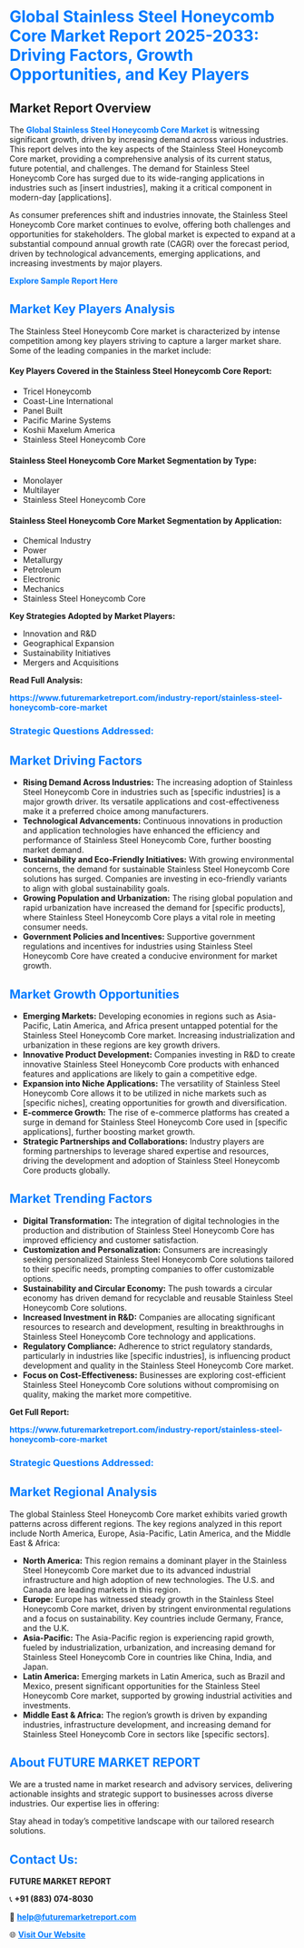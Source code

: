 <h1 style="color: #007BFF;">Global Stainless Steel Honeycomb Core Market Report 2025-2033: Driving Factors, Growth Opportunities, and Key Players</h1>

<section id="overview">
<h2>Market Report Overview</h2>
<p>The <a href="https://www.futuremarketreport.com/industry-report/stainless-steel-honeycomb-core-market" style="color: #007BFF; text-decoration: none;"><strong>Global Stainless Steel Honeycomb Core Market</strong></a> is witnessing significant growth, driven by increasing demand across various industries. This report delves into the key aspects of the Stainless Steel Honeycomb Core market, providing a comprehensive analysis of its current status, future potential, and challenges. The demand for Stainless Steel Honeycomb Core has surged due to its wide-ranging applications in industries such as [insert industries], making it a critical component in modern-day [applications].</p>
<p>As consumer preferences shift and industries innovate, the Stainless Steel Honeycomb Core market continues to evolve, offering both challenges and opportunities for stakeholders. The global market is expected to expand at a substantial compound annual growth rate (CAGR) over the forecast period, driven by technological advancements, emerging applications, and increasing investments by major players.</p>
</section>

<section id="overview">
<p><a href="https://www.futuremarketreport.com/request-sample/reportId=99208" style="color: #007BFF; text-decoration: none;"><strong>Explore Sample Report Here</strong></a></p>
</section>

<section id="key-players">
<h2 style="color: #007BFF;">Market Key Players Analysis</h2>
<p>The Stainless Steel Honeycomb Core market is characterized by intense competition among key players striving to capture a larger market share. Some of the leading companies in the market include:</p>
<h4>Key Players Covered in the Stainless Steel Honeycomb Core Report:</h4>
<ul><li>Tricel Honeycomb</li><li>Coast-Line International</li><li>Panel Built</li><li>Pacific Marine Systems</li><li>Koshii Maxelum America</li><li>Stainless Steel Honeycomb Core</li></ul>
<h4>Stainless Steel Honeycomb Core Market Segmentation by Type:</h4>
<ul><li>Monolayer</li><li>Multilayer</li><li>Stainless Steel Honeycomb Core</li></ul>

<h4>Stainless Steel Honeycomb Core Market Segmentation by Application:</h4>
<ul><li>Chemical Industry</li><li>Power</li><li>Metallurgy</li><li>Petroleum</li><li>Electronic</li><li>Mechanics</li><li>Stainless Steel Honeycomb Core</li></ul>
<p><strong>Key Strategies Adopted by Market Players:</strong></p>
<ul>
<li>Innovation and R&D</li>
<li>Geographical Expansion</li>
<li>Sustainability Initiatives</li>
<li>Mergers and Acquisitions</li>
</ul>
</section>

<section>
<p><strong>Read Full Analysis: </strong></p><a href="https://www.futuremarketreport.com/industry-report/stainless-steel-honeycomb-core-market" style="color: #007BFF; text-decoration: none;"><strong>https://www.futuremarketreport.com/industry-report/stainless-steel-honeycomb-core-market</strong></a>
<h3 style="color: #007BFF;">Strategic Questions Addressed:</h3>
</section>

<section id="driving-factors">
<h2 style="color: #007BFF;">Market Driving Factors</h2>
<ul>
<li><strong>Rising Demand Across Industries:</strong> The increasing adoption of Stainless Steel Honeycomb Core in industries such as [specific industries] is a major growth driver. Its versatile applications and cost-effectiveness make it a preferred choice among manufacturers.</li>
<li><strong>Technological Advancements:</strong> Continuous innovations in production and application technologies have enhanced the efficiency and performance of Stainless Steel Honeycomb Core, further boosting market demand.</li>
<li><strong>Sustainability and Eco-Friendly Initiatives:</strong> With growing environmental concerns, the demand for sustainable Stainless Steel Honeycomb Core solutions has surged. Companies are investing in eco-friendly variants to align with global sustainability goals.</li>
<li><strong>Growing Population and Urbanization:</strong> The rising global population and rapid urbanization have increased the demand for [specific products], where Stainless Steel Honeycomb Core plays a vital role in meeting consumer needs.</li>
<li><strong>Government Policies and Incentives:</strong> Supportive government regulations and incentives for industries using Stainless Steel Honeycomb Core have created a conducive environment for market growth.</li>
</ul>
</section>

<section id="growth-opportunities">
<h2 style="color: #007BFF;">Market Growth Opportunities</h2>
<ul>
<li><strong>Emerging Markets:</strong> Developing economies in regions such as Asia-Pacific, Latin America, and Africa present untapped potential for the Stainless Steel Honeycomb Core market. Increasing industrialization and urbanization in these regions are key growth drivers.</li>
<li><strong>Innovative Product Development:</strong> Companies investing in R&D to create innovative Stainless Steel Honeycomb Core products with enhanced features and applications are likely to gain a competitive edge.</li>
<li><strong>Expansion into Niche Applications:</strong> The versatility of Stainless Steel Honeycomb Core allows it to be utilized in niche markets such as [specific niches], creating opportunities for growth and diversification.</li>
<li><strong>E-commerce Growth:</strong> The rise of e-commerce platforms has created a surge in demand for Stainless Steel Honeycomb Core used in [specific applications], further boosting market growth.</li>
<li><strong>Strategic Partnerships and Collaborations:</strong> Industry players are forming partnerships to leverage shared expertise and resources, driving the development and adoption of Stainless Steel Honeycomb Core products globally.</li>
</ul>
</section>

<section id="trending-factors">
<h2 style="color: #007BFF;">Market Trending Factors</h2>
<ul>
<li><strong>Digital Transformation:</strong> The integration of digital technologies in the production and distribution of Stainless Steel Honeycomb Core has improved efficiency and customer satisfaction.</li>
<li><strong>Customization and Personalization:</strong> Consumers are increasingly seeking personalized Stainless Steel Honeycomb Core solutions tailored to their specific needs, prompting companies to offer customizable options.</li>
<li><strong>Sustainability and Circular Economy:</strong> The push towards a circular economy has driven demand for recyclable and reusable Stainless Steel Honeycomb Core solutions.</li>
<li><strong>Increased Investment in R&D:</strong> Companies are allocating significant resources to research and development, resulting in breakthroughs in Stainless Steel Honeycomb Core technology and applications.</li>
<li><strong>Regulatory Compliance:</strong> Adherence to strict regulatory standards, particularly in industries like [specific industries], is influencing product development and quality in the Stainless Steel Honeycomb Core market.</li>
<li><strong>Focus on Cost-Effectiveness:</strong> Businesses are exploring cost-efficient Stainless Steel Honeycomb Core solutions without compromising on quality, making the market more competitive.</li>
</ul>
</section>

<section>
<p><strong>Get Full Report: </strong></p><a href="https://www.futuremarketreport.com/industry-report/stainless-steel-honeycomb-core-market" style="color: #007BFF; text-decoration: none;"><strong>https://www.futuremarketreport.com/industry-report/stainless-steel-honeycomb-core-market</strong></a>
<h3 style="color: #007BFF;">Strategic Questions Addressed:</h3>
</section>


<section id="regional-analysis">
<h2 style="color: #007BFF;">Market Regional Analysis</h2>
<p>The global Stainless Steel Honeycomb Core market exhibits varied growth patterns across different regions. The key regions analyzed in this report include North America, Europe, Asia-Pacific, Latin America, and the Middle East & Africa:</p>
<ul>
<li><strong>North America:</strong> This region remains a dominant player in the Stainless Steel Honeycomb Core market due to its advanced industrial infrastructure and high adoption of new technologies. The U.S. and Canada are leading markets in this region.</li>
<li><strong>Europe:</strong> Europe has witnessed steady growth in the Stainless Steel Honeycomb Core market, driven by stringent environmental regulations and a focus on sustainability. Key countries include Germany, France, and the U.K.</li>
<li><strong>Asia-Pacific:</strong> The Asia-Pacific region is experiencing rapid growth, fueled by industrialization, urbanization, and increasing demand for Stainless Steel Honeycomb Core in countries like China, India, and Japan.</li>
<li><strong>Latin America:</strong> Emerging markets in Latin America, such as Brazil and Mexico, present significant opportunities for the Stainless Steel Honeycomb Core market, supported by growing industrial activities and investments.</li>
<li><strong>Middle East & Africa:</strong> The region’s growth is driven by expanding industries, infrastructure development, and increasing demand for Stainless Steel Honeycomb Core in sectors like [specific sectors].</li>
</ul>
</section>

<footer>
<h2 style="color: #007BFF;">About FUTURE MARKET REPORT</h2>
<p>We are a trusted name in market research and advisory services, delivering actionable insights and strategic support to businesses across diverse industries. Our expertise lies in offering:</p>

<p>Stay ahead in today’s competitive landscape with our tailored research solutions.</p>

<h2 style="color: #007BFF;">Contact Us:</h2>
<p><strong>FUTURE MARKET REPORT</strong></p>
<p>📞 <strong>+91 (883) 074-8030</strong></p>
<p>📧 <strong><a href="mailto:help@futuremarketreport.com" style="color: #007BFF;">help@futuremarketreport.com</a></strong></p>
<p>🌐 <strong><a href="https://www.futuremarketreport.com/" style="color: #007BFF;">Visit Our Website</a></strong></p>
</footer>